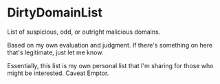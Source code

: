 # DirtyDomainList
List of suspicious, odd, or outright malicious domains.

Based on my own evaluation and judgment. If there's something on here that's legitimate, just let me know.

Essentially, this list is my own personal list that I'm sharing for those who might be interested. Caveat Emptor.
